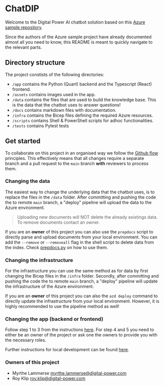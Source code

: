 # ChatDIP
Welcome to the Digital Power AI chatbot solution based on this [Azure sample repository](https://github.com/Azure-Samples/azure-search-openai-demo).

Since the authors of the Azure sample project have already documented almost all you need to know, this README is meant to quickly navigate to the relevant parts.

## Directory structure
The project constists of the following directories:
- `/app` contains the Python (Quart) backend and the Typescript (React) frontend.
- `/assets` contains images used in the app.
- `/data` contains the files that are used to build the knowledge base. This is the data that the chatbot uses to answer questions!
- `/docs` contains markdown files with documentation.
- `/infra` contains the Bicep files defining the required Azure resources.
- `/scripts` contains Shell & PowerShell scripts for adhoc functionalities.
- `/tests` contains Pytest tests

## Get started
To collaborate on this project in an organised way we follow the [Github flow](https://docs.github.com/en/get-started/using-github/github-flow) principles. This effectively means that all changes require a separate branch and a pull request to the `main` branch **with** reviewers to process them.

### Changing the data
The easiest way to change the underlying data that the chatbot uses, is to replace the files in the `/data` folder. After committing and pushing the code the to remote `main` branch, a "deploy" pipeline will upload the data to the Azure environment.

> Uploading new documents will NOT delete the already existings data. To remove documents contact an owner.

If you are an **owner** of this project you can also use the `prepdocs` script to directly parse and upload documents from your local environment. You can add the `--remove` or `--removeall` flag in the shell script to delete data from the index. Check [prepdocs.py](/scripts/prepdocs.py) on how to use them.

### Changing the infrastructure
For the infrastructure you can use the same method as for data by first changing the Bicep files in the `/infra` folder. Secondly, after committing and pushing the code the to remote `main` branch, a "deploy" pipeline will update the infrastructure of the Azure environment.

If you are an **owner** of this project you can also the `azd deploy` command to directly update the infrastructure from your local environment. However, it is highly recommended to use the pipeline method as well!

### Changing the app (backend or frontend)
Follow step 1 to 3 from the instructions [here](README.md#sharing-environments). For step 4 and 5 you need to either be an owner of the project or ask one the owners to provide you with the necessary roles.

Further instructions for local development can be found [here](docs/localdev.md).

### Owners of this project
- Myrthe Lammerse [myrthe.lammerse@digital-power.com](mailto:myrthe.lammerse@digital-power.com)
- Roy Klip [roy.klip@digital-power.com](mailto:myrthe.lammerse@digital-power.com)
